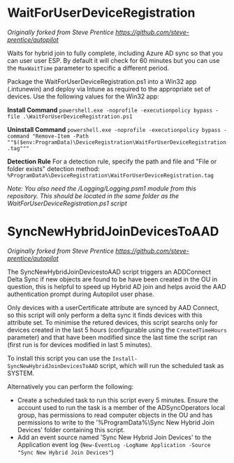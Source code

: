 # WaitForUserDeviceRegistration

*Originally forked from Steve Prentice https://github.com/steve-prentice/autopilot*

Waits for hybrid join to fully complete, including Azure AD sync so that you can user user ESP. By default it will check for 60 minutes but you can use the `MaxWaitTime` parameter to specific a different period.

Package the WaitForUserDeviceRegistration.ps1 into a Win32 app (.intunewin) and deploy via Intune as required to the appropriate set of devices. Use the following values for the Win32 app:

**Install Command**
`powershell.exe -noprofile -executionpolicy bypass -file .\WaitForUserDeviceRegistration.ps1`

**Uninstall Command**
`powershell.exe -noprofile -executionpolicy bypass -command "Remove-Item -Path ""$($env:ProgramData)\DeviceRegistration\WaitForUserDeviceRegistration.tag"""`

**Detection Rule**
For a detection rule, specify the path and file and "File or folder exists" detection method:
`%ProgramData%\DeviceRegistration\WaitForUserDeviceRegistration.tag`

*Note: You also need the /Logging/Logging.psm1 module from this repository. This should be located in the same folder as the WaitForUserDeviceRegistration.ps1 script*

# SyncNewHybridJoinDevicesToAAD

*Originally forked from Steve Prentice https://github.com/steve-prentice/autopilot*

The SyncNewHybridJoinDevicestoAAD script triggers an ADDConnect Delta Sync if new objects are found to be have been created in the OU in question, this is helpful to speed up Hybrid AD join and helps avoid the AAD authentication prompt during Autopilot user phase.

Only devices with a userCertificate attribute are synced by AAD Connect, so this script will only perform a delta sync it finds devices with this attribute set. To minimise the retured devices, this script searchs only for devices created in the last 5 hours (configurable using the `CreatedTimeHours` parameter) and that have been modified since the last time the script ran (first run is for devices modified in last 5 minutes).

To install this script you can use the `Install-SyncNewHybridJoinDevicesToAAD` script, which will run the scheduled task as SYSTEM.
  
Alternatively you can perform the following:
  - Create a scheduled task to run this script every 5 minutes. Ensure the account used to run
    the task is a member of the ADSyncOperators local group, has permissions to read computer 
    objects in the OU and has permissions to write to the '%ProgramData%\Sync New Hybrid Join Devices' 
    folder containing this script.
  - Add an event source named 'Sync New Hybrid Join Devices' to the Application event log
    (`New-EventLog -LogName Application -Source "Sync New Hybrid Join Devices"`)
